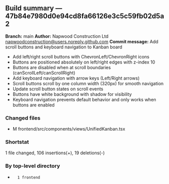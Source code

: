 ## Build summary — 47b84e7980d0e94cd8fa66126e3c5c59fb02d5a2

**Branch:** main
**Author:** Napwood Construction Ltd <napwoodconstruction@users.noreply.github.com>
**Commit message:** Add scroll buttons and keyboard navigation to Kanban board

- Add left/right scroll buttons with ChevronLeft/ChevronRight icons
- Buttons are positioned absolutely on left/right edges with z-index 10
- Buttons are disabled when at scroll boundaries (canScrollLeft/canScrollRight)
- Add keyboard navigation with arrow keys (Left/Right arrows)
- Scroll buttons scroll by one column width (320px) for smooth navigation
- Update scroll button states on scroll events
- Buttons have white background with shadow for visibility
- Keyboard navigation prevents default behavior and only works when buttons are enabled

### Changed files
 - M	frontend/src/components/views/UnifiedKanban.tsx

### Shortstat
 1 file changed, 106 insertions(+), 19 deletions(-)

### By top-level directory
 -       1 frontend
